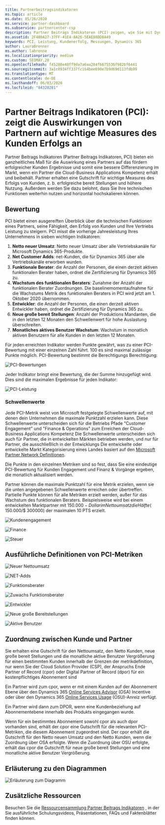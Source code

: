 ```yaml
---
title: Partnerbeitragsindikatoren
ms.topic: article
ms.date: 05/26/2020
ms.service: partner-dashboard
ms.subservice: partnercenter-csp
description: Partner Beitrags Indikatoren (PCI) zeigen, wie Sie mit Dynamics 365 Customer Engagement oder Dynamics 365 Finance und Operations arbeiten.
ms.assetid: 2F4B9A27-37FF-41E4-8A26-5EAE88DD8A49
keywords: PCI, Leistung, Kundenerfolg, Messungen, Dynamics 365
author: LauraBrenner
ms.author: labrenne
ms.localizationpriority: medium
ms.custom: SEOMAY.20
ms.openlocfilehash: f45288e48ff9da7a6aa284f6675536f982bf6441
ms.sourcegitcommit: 3a1c0934ff337fc164bee690e7b9d69d113fdb99
ms.translationtype: MT
ms.contentlocale: de-DE
ms.lasthandoff: 06/03/2020
ms.locfileid: "84328281"
---
```

# <a name="partner-contribution-indicators-pci---shows-partner-impact-on-key-measures-of-customer-success"></a>Partner Beitrags Indikatoren (PCI): zeigt die Auswirkungen von Partnern auf wichtige Measures des Kunden Erfolgs an

Partner Beitrags Indikatoren (Partner Beitrags Indikatoren, PCI) bieten ein ganzheitliches Maß für die Auswirkung eines Partners auf das fördern erfolgreicher Kunden Ergebnisse und somit eine bessere Differenzierung im Markt, wenn ein Partner die Cloud-Business Applications Kompetenz erhält und beibehält. Partner erhalten eine Gutschrift für wichtige Measures des Erfolgs von Kunden, z. b. erfolgreiche bereit Stellungen und höhere Nutzung. Außerdem werden Sie dazu belohnt, dass Sie Ihre technischen Funktionen weiterhin nutzen und horizontal hochskalieren können.


## <a name="scoring"></a>Bewertung

PCI bietet einen ausgereiften Überblick über die technischen Funktionen eines Partners, seine Fähigkeit, den Erfolg von Kunden und Ihre Vertriebs Leistung zu steigern. PCI misst die vorherige Jahresleistung Ihres Unternehmens in sieben wichtigen Indikatoren:

1. **Netto neuer Umsatz**: Netto neuer Umsatz über alle Vertriebskanäle für Microsoft Dynamics 365-Produkte.
2. **Net Customer Adds**: net-Kunden, die für Dynamics 365 über alle Vertriebskanäle erworben wurden.
3. **Funktionale Berater**: die Anzahl der Personen, die einen derzeit aktiven funktionalen Berater haben, ordnet die Zertifizierung für Dynamics 365 zu. 
4. **Wachstum des funktionalen Beraters**: Zunahme der Anzahl der funktionalen Berater Zuordnungen.  Die baselinemomentaufnahme für die Wachstums Metrik des funktionalen Beraters in PCI wird jetzt am 1. Oktober 2020 übernommen.  
5. **Entwickler**: die Anzahl der Personen, die einen derzeit aktiven Entwickler haben, ordnet die Zertifizierung für Dynamics 365 zu.
6. **Neue große bereit Stellungen**: Anzahl der Produktions Mandanten, die in den letzten 12 Monaten den Schwellenwert für hohe Auslastung überschreiten.
7. **Monatliches aktives Benutzer Wachstum**: Wachstum in monatlich aktiven Benutzern für alle Kunden in den letzten 12 Monaten.

Für jeden erreichten Indikator werden Punkte gewährt, was zu einer PCI-Bewertung mit einer einzelnen Zahl führt. 100 es sind maximal zulässige Punkte möglich. PCI-Bewertung bestimmt die Berechtigungs Berechtigung:

![PCI-Bewertungen](images/pcinew1.png)

Jeder Indikator bringt eine Bewertung, die der Summe hinzugefügt wird. Dies sind die maximalen Ergebnisse für jeden Indikator:

![PCI-Leistung](images/pci/perfnew.png)

### <a name="thresholds"></a>Schwellenwerte

Jede PCI-Metrik weist von Microsoft festgelegte Schwellenwerte auf, mit denen dein Unternehmen die maximale Punktzahl erzielen kann. Diese Schwellenwerte unterscheiden sich für die Betriebs Pfade "Customer Engagement" und "Finance & Operations" zum Erreichen der Cloud-Business Applications Kompetenz Die Schwellenwerte unterscheiden sich auch für Partner, die in entwickelten Märkten betrieben werden, und nur für Partner, die ausschließlich in der Entwicklungs  Die entwickelte oder entwickelte Markt Kategorisierung eines Landes basiert auf den [Microsoft Partner Network Definitionen](https://assetsprod.microsoft.com/mpn/mpn-developed-and-developing-countries.pdf).

Die Punkte in den einzelnen Metriken sind so fest, dass Sie eine eindeutige PCI-Bewertung für Kunden Engagement und Finanz & Vorgänge ergeben, die monatlich aktualisiert werden.

Partner können die maximale Punktzahl für eine Metrik erzielen, wenn sie die unten angegebenen Schwellenwerte erreichen oder übertreffen. Partielle Punkte können für alle Metriken erzielt werden, außer für das Wachstum des funktionalen Beraters. Beispielsweise wird bei einem entwickelten Marktpartner mit $150.000-Dollar im Nettoumsatz die Hälfte ($ 150.000/$ 300000) der maximalen 10 PTS erzielt. 

![Kundenengagement](images/pci/custengagethresh.png)

![Finance](images/pci/table_2.png)

![Steuer](images/Table3.PNG) 


## <a name="detailed-definitions-of-pci-metrics"></a>Ausführliche Definitionen von PCI-Metriken

![Neuer Nettoumsatz](images/pci/netnewrevenue.png)

![NET-Adds](images/pci/netadds.png)


![Funktionsberater](images/pci/funcconsult.png)


![Zuwachs Funktionsberater](images/pci/4_Functional_consultant_growth.png)

![Entwickler](images/pci/developers.png) 

![Neue große Bereitstellungen](images/pci/largedeploy.png) 

![Aktive Benutzer](images/pci/activeusers.png)

## <a name="customer-to-partner-association"></a>Zuordnung zwischen Kunde und Partner

Sie erhalten eine Gutschrift für den Nettoumsatz, den Netto Kunden, neue große bereit Stellungen und die monatliche aktive Benutzer Vergrößerung für einen bestimmten Kunden innerhalb der Grenzen der metrikdefinition, nur wenn Sie der Cloud Solution Provider (CSP), der Anspruchs Ende Partner of Record (cpor) oder Digital Partner of Record (dpor) für ein kostenpflichtiges Abonnement sind

Ein Partner wird zum cpor, wenn er mit einem Kunden auf der Abonnement Ebene über den Dynamics 365 [Online Services Advisor](https://support.microsoft.com/help/4501560/online-services-advisor-osa-sell-incentives-faq) (OSA) Incentive oder über den Dynamics 365 [Online Services Usage](https://support.microsoft.com/help/4489988/online-services-usage-osu-incentives-faq) (OSU)-Anreiz verfügt.

Ein Partner wird dann zum DPOR, wenn eine Kundenbeziehung auf Abonnementebene innerhalb des Produkts eingegangen wurde.

Wenn für ein bestimmtes Abonnement sowohl cpor als auch dpor vorhanden sind, erhält der cpor eine Gutschrift für die relevanten PCI-Metriken, die diesem Abonnement zugeordnet sind. Der cpor erhält die Gutschrift für den Netto neuen Umsatz und den Netto Kunden, wenn die Zuordnung über OSA erfolgte. Wenn die Zuordnung über OSU erfolgte, erhält das cpor die Gutschrift für neue große bereit Stellungen und eine monatliche aktive Benutzer Vergrößerung. 

## <a name="how-to-read-the-charts"></a>Erläuterung zu den Diagrammen

![Erläuterung zum Diagramm](images/pci/howto.png)

## <a name="additional-resources"></a>Zusätzliche Ressourcen

Besuchen Sie die [Ressourcensammlung Partner Beitrags Indikatoren](https://aka.ms/pcilearn) , in der Sie ausführliche Schulungsvideos, Präsentationen, FAQs und Faktenblätter finden können.
